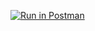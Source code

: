 [![Run in Postman](https://run.pstmn.io/button.svg)](https://app.getpostman.com/run-collection/f93c332e269e5e991c71)